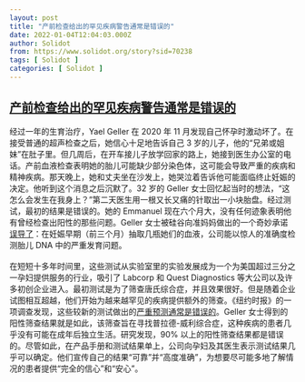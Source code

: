 ```yaml
---
layout: post
title: "产前检查给出的罕见疾病警告通常是错误的"
date: 2022-01-04T12:04:03.000Z
author: Solidot
from: https://www.solidot.org/story?sid=70238
tags: [ Solidot ]
categories: [ Solidot ]
---
```

<!--1641297843000-->
[产前检查给出的罕见疾病警告通常是错误的](https://www.solidot.org/story?sid=70238)
------

<div>
经过一年的生育治疗，Yael Geller 在 2020 年 11 月发现自己怀孕时激动坏了。在接受普通的超声检查之后，她信心十足地告诉自己 3 岁的儿子，他的“兄弟或姐妹”在肚子里。但几周后，在开车接儿子放学回家的路上，她接到医生办公室的电话。产前血液检查表明她的胎儿可能缺少部分染色体，这可能会导致严重的疾病和精神疾病。那天晚上，她和丈夫坐在沙发上，她哭泣着告诉他可能面临终止妊娠的决定。他听到这个消息之后沉默了。32 岁的 Geller 女士回忆起当时的想法，“这怎么会发生在我身上？”第二天医生用一根又长又痛的针取出一小块胎盘。经过测试，最初的结果是错误的。她的 Emmanuel 现在六个月大，没有任何迹象表明他有曾经检查出阳性的那些问题。Geller 女士被硅谷向准妈妈做出的一个奇妙承诺<a href="https://science.slashdot.org/story/22/01/03/1912236/when-they-warn-of-rare-disorders-these-prenatal-tests-are-usually-wrong">误导了</a>：在妊娠早期（前三个月）抽取几瓶她们的血液，公司能以惊人的准确度检测胎儿 DNA 中的严重发育问题。<br><br>在短短十多年时间里，这些测试从实验室里的实验发展成为一个为美国超过三分之一孕妇提供服务的行业，吸引了 Labcorp 和 Quest Diagnostics 等大公司以及许多初创企业进入。最初测试是为了筛查唐氏综合症，并且效果很好。但是随着企业试图相互超越，他们开始为越来越罕见的疾病提供额外的筛查。《纽约时报》的一项调查发现，这些较新的测试做出的<a href="https://www.nytimes.com/2022/01/01/upshot/pregnancy-birth-genetic-testing.html" target="_blank">严重预测通常是错误的</a>。Geller 女士得到的阳性筛查结果就是如此，该筛查旨在寻找普拉德-威利综合症，这种疾病的患者几乎没有可能在成年后独立生活。研究发现，90% 以上的阳性筛查结果都是错误的。尽管如此，在产品手册和测试结果单上，公司向孕妇及其医生表示测试结果几乎可以确定。他们宣传自己的结果“可靠”并“高度准确”，为想要尽可能多地了解情况的患者提供“完全的信心”和“安心”。
</div>
